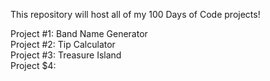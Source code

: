 This repository will host all of my 100 Days of Code projects!

Project #1: Band Name Generator  
Project #2: Tip Calculator  
Project #3: Treasure Island  
Project $4: 
